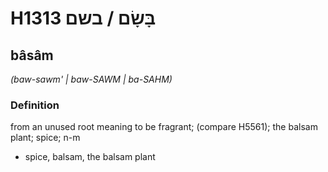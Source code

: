 # H1313 בָּשָׂם / בשם

## bâsâm

_(baw-sawm' | baw-SAWM | ba-SAHM)_

### Definition

from an unused root meaning to be fragrant; (compare H5561); the balsam plant; spice; n-m

- spice, balsam, the balsam plant
